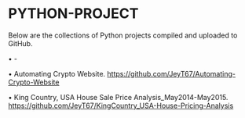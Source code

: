 # PYTHON-PROJECT

Below are the collections of Python projects compiled and uploaded to GitHub.

•	-

•	Automating Crypto Website. https://github.com/JeyT67/Automating-Crypto-Website

•	King Country, USA House Sale Price Analysis_May2014-May2015. https://github.com/JeyT67/KingCountry_USA-House-Pricing-Analysis
